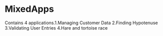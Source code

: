 # MixedApps
Contains 4 applications.1.Managing Customer Data 2.Finding Hypotenuse 3.Validating User Entries 4.Hare and tortoise race
